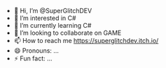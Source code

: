 - 👋 Hi, I’m @SuperGlitchDEV
- 👀 I’m interested in C#
- 🌱 I’m currently learning C#
- 💞️ I’m looking to collaborate on GAME
- 📫 How to reach me https://superglitchdev.itch.io/
- 😄 Pronouns: ...
- ⚡ Fun fact: ...

<!---
SuperGlitchDEV/SuperGlitchDEV is a ✨ special ✨ repository because its `README.md` (this file) appears on your GitHub profile.
You can click the Preview link to take a look at your changes.
--->
